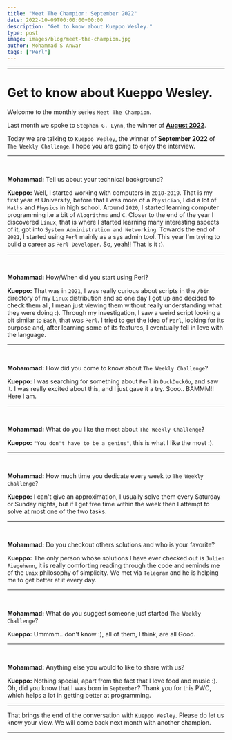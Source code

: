 ```yaml
---
title: "Meet The Champion: September 2022"
date: 2022-10-09T00:00:00+00:00
description: "Get to know about Kueppo Wesley."
type: post
image: images/blog/meet-the-champion.jpg
author: Mohammad S Anwar
tags: ["Perl"]
---
```


---

# Get to know about Kueppo Wesley.

Welcome to the monthly series `Meet The Champion`.

Last month we spoke to `Stephen G. Lynn`, the winner of **[August 2022](/blog/meet-the-champion-2022-08)**.

Today we are talking to `Kueppo Wesley`, the winner of **September 2022** of `The Weekly Challenge`. I hope you are going to enjoy the interview.

---

<br>

**Mohammad:** Tell us about your technical background?

**Kueppo:** Well, I started working with computers in `2018-2019`. That is my first year at University, before that I was more of a `Physician`, I did a lot of `Maths` and `Physics` in high school. Around `2020`, I started learning computer programming i.e a bit of `Alogrithms` and `C`. Closer to the end of the year I discovered `Linux`, that is where I started learning many interesting aspects of it, got into `System Administration and Networking`. Towards the end of `2021`, I started using `Perl` mainly as a sys admin tool. This year I'm trying to build a career as `Perl Developer`. So, yeah!! That is it :).

---

<br>

**Mohammad:** How/When did you start using Perl?

**Kueppo:** That was in `2021`, I was really curious about scripts in the `/bin` directory of my `Linux` distribution and so one day I got up and decided to check them all, I mean just viewing them without really understanding what they were doing :). Through my investigation, I saw a weird script looking a bit similar to `Bash`, that was `Perl`. I tried to get the idea of `Perl`, looking for its purpose and, after learning some of its features, I eventually fell in love with the language.

---

<br>

**Mohammad:** How did you come to know about `The Weekly Challenge`?

**Kueppo:** I was searching for something about `Perl` in `DuckDuckGo`, and saw it. I was really excited about this, and I just gave it a try. Sooo.. BAMMM!! Here I am.

---

<br>

**Mohammad:** What do you like the most about `The Weekly Challenge`?

**Kueppo:** `"You don't have to be a genius"`, this is what I like the most :).

---

<br>

**Mohammad:** How much time you dedicate every week to `The Weekly Challenge`?

**Kueppo:** I can't give an approximation, I usually solve them every Saturday or Sunday nights, but if I get free time within the week then I attempt to solve at most one of the two tasks.

---

<br>

**Mohammad:** Do you checkout others solutions and who is your favorite?

**Kueppo:** The only person whose solutions I have ever checked out is `Julien Fiegehenn`, it is really comforting reading through the code and reminds me of the `Unix` philosophy of simplicity. We met via `Telegram` and he is helping me to get better at it every day.

---

<br>

**Mohammad:** What do you suggest someone just started `The Weekly Challenge`?

**Kueppo:** Ummmm.. don't know :), all of them, I think, are all Good.

---

<br>

**Mohammad:** Anything else you would to like to share with us?

**Kueppo:** Nothing special, apart from the fact that I love food and music :). Oh, did you know that I was born in `September`? Thank you for this PWC, which helps a lot in getting better at programming.

---

That brings the end of the conversation with `Kueppo Wesley`. Please do let us know your view. We will come back next month with another champion.

---
